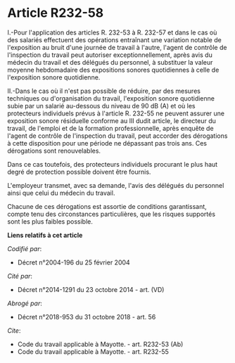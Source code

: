 # Article R232-58

I.-Pour l'application des articles R. 232-53 à R. 232-57 et dans le cas où des salariés effectuent des opérations entraînant
une variation notable de l'exposition au bruit d'une journée de travail à l'autre, l'agent de contrôle de l'inspection du
travail peut autoriser exceptionnellement, après avis du médecin du travail et des délégués du personnel, à substituer la
valeur moyenne hebdomadaire des expositions sonores quotidiennes à celle de l'exposition sonore quotidienne. 

II.-Dans le cas où il n'est pas possible de réduire, par des mesures techniques ou d'organisation du travail, l'exposition
sonore quotidienne subie par un salarié au-dessous du niveau de 90 dB (A) et où les protecteurs individuels prévus à
l'article R. 232-55 ne peuvent assurer une exposition sonore résiduelle conforme au III dudit article, le directeur du
travail, de l'emploi et de la formation professionnelle, après enquête de l'agent de contrôle de l'inspection du travail,
peut accorder des dérogations à cette disposition pour une période ne dépassant pas trois ans. Ces dérogations sont
renouvelables. 

Dans ce cas toutefois, des protecteurs individuels procurant le plus haut degré de protection possible doivent être fournis. 

L'employeur transmet, avec sa demande, l'avis des délégués du personnel ainsi que celui du médecin du travail. 

Chacune de ces dérogations est assortie de conditions garantissant, compte tenu des circonstances particulières, que les
risques supportés sont les plus faibles possible.

**Liens relatifs à cet article**

_Codifié par_:

  - Décret n°2004-196 du 25 février 2004

_Cité par_:

  - Décret n°2014-1291 du 23 octobre 2014 - art. (VD)

_Abrogé par_:

  - Décret n°2018-953 du 31 octobre 2018 - art. 56

_Cite_:

  - Code du travail applicable à Mayotte. - art. R232-53 (Ab)
  - Code du travail applicable à Mayotte. - art. R232-55
